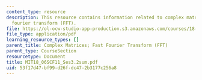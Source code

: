 ```yaml
---
content_type: resource
description: This resource contains information related to complex matrices; fast
  fourier transform (FFT).
file: https://ol-ocw-studio-app-production.s3.amazonaws.com/courses/18-06sc-linear-algebra-fall-2011/53f17d47bf99d26fdc472b3177c256a8_MIT18_06SCF11_Ses3.2sum.pdf
file_type: application/pdf
learning_resource_types: []
parent_title: Complex Matrices; Fast Fourier Transform (FFT)
parent_type: CourseSection
resourcetype: Document
title: MIT18_06SCF11_Ses3.2sum.pdf
uid: 53f17d47-bf99-d26f-dc47-2b3177c256a8
---
```

